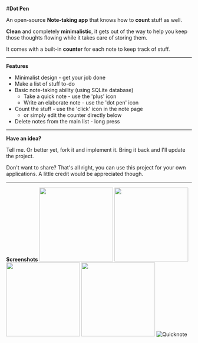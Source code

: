 

#**Dot Pen**


An open-source **Note-taking app** that knows how to **count** stuff as well. 

**Clean** and completely **minimalistic**, it gets out of the way to help you keep those thoughts flowing while it takes care of storing them.

It comes with a built-in **counter** for each note to keep track of stuff.

----------

**Features**

 - Minimalist design - get your job done
 - Make a list of stuff to-do
 - Basic note-taking ability (using SQLite database)
	 - Take a quick note - use the 'plus' icon
	 - Write an elaborate note - use the 'dot pen' icon
 - Count the stuff - use the 'click' icon in the note page
	 - or simply edit the counter directly below
 - Delete notes from the main list - long press

----------
**Have an idea?**

Tell me. Or better yet, fork it and implement it. Bring it back and I'll update the project.

Don't want to share? That's all right, you can use this project for your own applications. A little credit would be appreciated though.


----------
**Screenshots**
<img src="http://i.imgur.com/C3Ag1l0.png" height="200px" />
<img src="http://i.imgur.com/seToZfR.png" height="200px" />
<img src="http://i.imgur.com/VnVeTfb.png" height="200px" />
<img src="http://i.imgur.com/DyGjWIb.png" height="200px" />
![Quicknote]()
